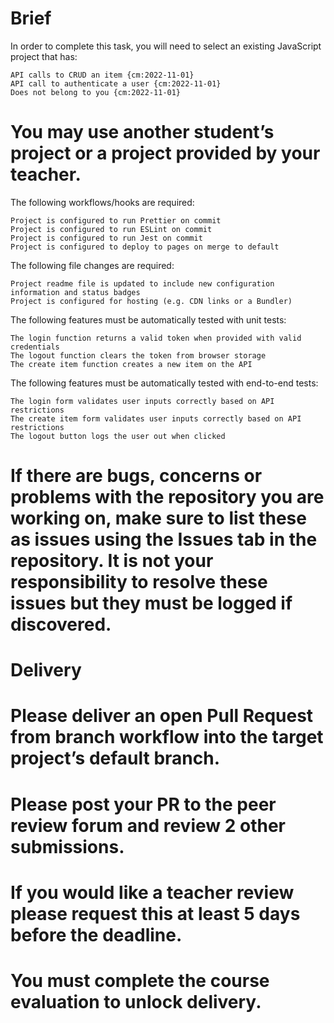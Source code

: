 # Brief

In order to complete this task, you will need to select an existing JavaScript project that has:

    API calls to CRUD an item {cm:2022-11-01}
    API call to authenticate a user {cm:2022-11-01}
    Does not belong to you {cm:2022-11-01}

 # You may use another student’s project or a project provided by your teacher.

The following workflows/hooks are required:

    Project is configured to run Prettier on commit
    Project is configured to run ESLint on commit
    Project is configured to run Jest on commit
    Project is configured to deploy to pages on merge to default

The following file changes are required:

    Project readme file is updated to include new configuration information and status badges
    Project is configured for hosting (e.g. CDN links or a Bundler)

The following features must be automatically tested with unit tests:

    The login function returns a valid token when provided with valid credentials
    The logout function clears the token from browser storage
    The create item function creates a new item on the API

The following features must be automatically tested with end-to-end tests:

    The login form validates user inputs correctly based on API restrictions
    The create item form validates user inputs correctly based on API restrictions
    The logout button logs the user out when clicked

# If there are bugs, concerns or problems with the repository you are working on, make sure to list these as issues using the Issues tab in the repository. It is not your responsibility to resolve these issues but they must be logged if discovered.

# Delivery

# Please deliver an open Pull Request from branch workflow into the target project’s default branch.

# Please post your PR to the peer review forum and review 2 other submissions.

# If you would like a teacher review please request this at least 5 days before the deadline.

# You must complete the course evaluation to unlock delivery.
